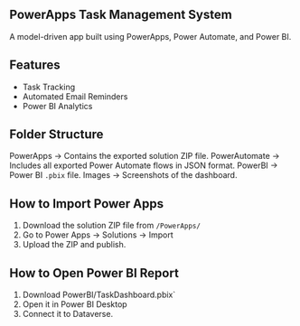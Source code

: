 ## PowerApps Task Management System 
A model-driven app built using PowerApps, Power Automate, and Power BI.

## Features
- Task Tracking  
- Automated Email Reminders  
- Power BI Analytics  

## Folder Structure
PowerApps → Contains the exported solution ZIP file.
PowerAutomate → Includes all exported Power Automate flows in JSON format.
PowerBI → Power BI `.pbix` file.
Images → Screenshots of the dashboard.

## How to Import Power Apps
1. Download the solution ZIP file from `/PowerApps/`
2. Go to Power Apps → Solutions → Import
3. Upload the ZIP and publish.

## How to Open Power BI Report
1. Download PowerBI/TaskDashboard.pbix`
2. Open it in Power BI Desktop
3. Connect it to Dataverse.

